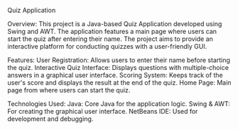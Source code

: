 Quiz Application

Overview: This project is a Java-based Quiz Application developed using Swing and AWT. The application features a main page where users can start the quiz after entering their name. The project aims to provide an interactive platform for conducting quizzes with a user-friendly GUI.

Features: User Registration: Allows users to enter their name before starting the quiz. Interactive Quiz Interface: Displays questions with multiple-choice answers in a graphical user interface. Scoring System: Keeps track of the user's score and displays the result at the end of the quiz. Home Page: Main page from where users can start the quiz.

Technologies Used: Java: Core Java for the application logic. Swing & AWT: For creating the graphical user interface. NetBeans IDE: Used for development and debugging.
